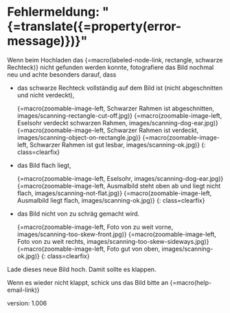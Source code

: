 # Fehlermeldung: "{=translate({=property(error-message)})}"

Wenn beim Hochladen das {=macro(labeled-node-link, rectangle, schwarze Rechteck)} nicht gefunden werden konnte, fotografiere das Bild nochmal neu und achte besonders darauf, dass

* das schwarze Rechteck vollständig auf dem Bild ist (nicht abgeschnitten und nicht verdeckt),

    {=macro(zoomable-image-left, Schwarzer Rahmen ist abgeschnitten, images/scanning-rectangle-cut-off.jpg)}
    {=macro(zoomable-image-left, Eselsohr verdeckt schwarzen Rahmen, images/scanning-dog-ear.jpg)}
    {=macro(zoomable-image-left, Schwarzer Rahmen ist verdeckt, images/scanning-object-on-rectangle.jpg)}
    {=macro(zoomable-image-left, Schwarzer Rahmen ist gut lesbar, images/scanning-ok.jpg)}
{: class=clearfix}

* das Bild flach liegt,

    {=macro(zoomable-image-left, Eselsohr, images/scanning-dog-ear.jpg)}
    {=macro(zoomable-image-left, Ausmalbild steht oben ab und liegt nicht flach, images/scanning-not-flat.jpg)}
    {=macro(zoomable-image-left, Ausmalbild liegt flach, images/scanning-ok.jpg)}
{: class=clearfix}

* das Bild nicht von zu schräg gemacht wird.

    {=macro(zoomable-image-left, Foto von zu weit vorne, images/scanning-too-skew-front.jpg)}
    {=macro(zoomable-image-left, Foto von zu weit rechts, images/scanning-too-skew-sideways.jpg)}
    {=macro(zoomable-image-left, Foto gut von oben, images/scanning-ok.jpg)}
{: class=clearfix}

Lade dieses neue Bild hoch.
Damit sollte es klappen.

Wenn es wieder nicht klappt, schick uns das Bild bitte an {=macro(help-email-link)}


version: 1.006
